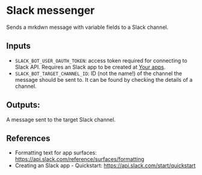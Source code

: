 # Slack messenger

Sends a mrkdwn message with variable fields to a Slack channel.

## Inputs

- `SLACK_BOT_USER_OAUTH_TOKEN`: access token required for connecting to Slack API. Requires an Slack app to be created at [Your apps](https://api.slack.com/apps).
- `SLACK_BOT_TARGET_CHANNEL_ID`: ID (not the name!) of the channel the message should be sent to. It can be found by checking the details of a channel.

## Outputs:

A message sent to the target Slack channel.

## References

- Formatting text for app surfaces: https://api.slack.com/reference/surfaces/formatting
- Creating an Slack app - Quickstart: https://api.slack.com/start/quickstart